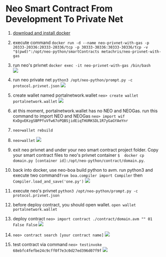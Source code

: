 # Neo Smart Contract From Development To Private Net

1. [download and install docker](https://download.docker.com/mac/stable/Docker.dmg)

1. execute command ```docker run -d --name neo-privnet-with-gas -p 20333-20336:20333-20336/tcp -p 30333-30336:30333-30336/tcp -v "$(pwd)":/opt/neo-python/smartContracts metachris/neo-privnet-with-gas```

1. run neo's privnet ```docker exec -it neo-privnet-with-gas /bin/bash```  
![](https://i.imgur.com/mHDlagb.png)

1. run neo private net ```python3 /opt/neo-python/prompt.py -c protocol.privnet.json``` 
![](https://i.imgur.com/opDfFfU.png)

1. create wallet named portalnetwork.wallet ```neo> create wallet portalnetwork.wallet```
![](https://i.imgur.com/Kaherpk.png)

1. at this moment, portalnetwork.wallet has no NEO and NEOGas. run this command to import NEO and NEOGas ```neo> import wif KxDgvEKzgSBPPfuVfw67oPQBSjidEiqTHURKSDL1R7yGaGYAeYnr``` 

1. ```neo>wallet rebuild```
1. ```neo>wallet```
![](https://i.imgur.com/HEgOsWF.png)

1. exit neo privnet and under your neo smart contract project folder. Copy your smart contract files to neo's privnet container ```$  docker cp domain.py [container id]:/opt/neo-python/contract/domain.py```. 

1. back into docker, use neo-boa build python to avm. run python3 and execute two command```from boa.compiler import Compiler``` then ```Compiler.load_and_save('one.py')``` ![](https://i.imgur.com/q5pPrWN.png)

1. execute neo's privnet ```python3 /opt/neo-python/prompt.py -c protocol.privnet.json```

1. before deploy contract, you should open wallet. ```open wallet portalnetwork.wallet```

1. deploy contract ```neo> import contract ./contract/domain.avm "" 01 False False```
![](https://i.imgur.com/a0XQOJO.png)

1. ```neo> contract search [your contract name]```
![](https://i.imgur.com/YXMrjzD.png)

1. test contract via command ```neo> testinvoke 68ebfc4fefbe24c9cff0f7e3c0d27ed396d07f9f```
![](https://i.imgur.com/psWIeVe.png)



